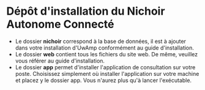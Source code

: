 Dépôt d'installation du Nichoir Autonome Connecté
==

- Le dossier **nichoir** correspond à la base de données, il est à ajouter dans votre installation d'UwAmp conformément au guide d'installation.
- Le dossier **web** contient tous les fichiers du site web. De même, veuillez vous référer au guide d'installation.
- Le dossier **app** permet d'installer l'application de consultation sur votre poste. Choisissez simplement où installer l'application sur votre machine et placez y le dossier app. Vous n'aurez plus qu'à lancer l'exécutable.
